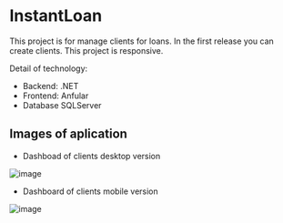 # InstantLoan

This project is for manage clients for loans. In the first release you can create clients. This project is responsive.

Detail of technology:
- Backend: .NET
- Frontend: Anfular
- Database SQLServer

## Images of aplication
- Dashboad of clients desktop version

![image](https://user-images.githubusercontent.com/89476036/191880056-7f269b35-41e9-4423-89d2-d0b61d2ec28b.png)

- Dashboard of clients mobile version

![image](https://user-images.githubusercontent.com/89476036/191880175-35c9ee84-2d0d-4687-8c1c-24d390408a2d.png)

